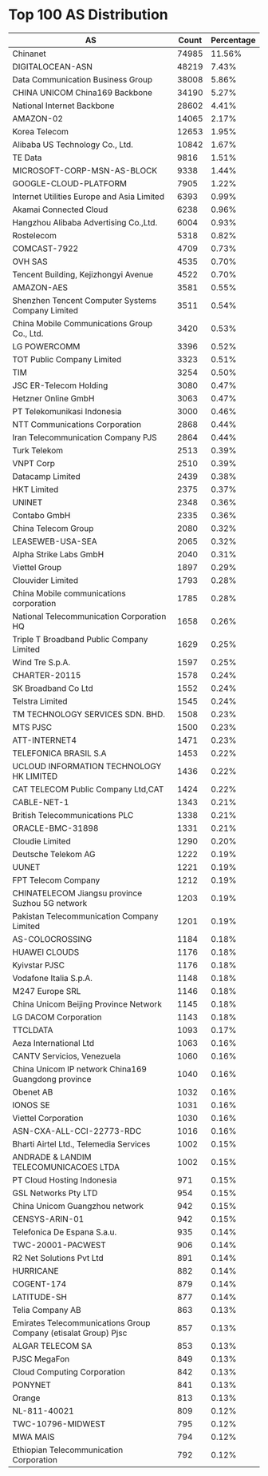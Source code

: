 # Top 100 AS Distribution
| AS | Count | Percentage |
|----|----|----|
| Chinanet | 74985 | 11.56% |
| DIGITALOCEAN-ASN | 48219 | 7.43% |
| Data Communication Business Group | 38008 | 5.86% |
| CHINA UNICOM China169 Backbone | 34190 | 5.27% |
| National Internet Backbone | 28602 | 4.41% |
| AMAZON-02 | 14065 | 2.17% |
| Korea Telecom | 12653 | 1.95% |
| Alibaba US Technology Co., Ltd. | 10842 | 1.67% |
| TE Data | 9816 | 1.51% |
| MICROSOFT-CORP-MSN-AS-BLOCK | 9338 | 1.44% |
| GOOGLE-CLOUD-PLATFORM | 7905 | 1.22% |
| Internet Utilities Europe and Asia Limited | 6393 | 0.99% |
| Akamai Connected Cloud | 6238 | 0.96% |
| Hangzhou Alibaba Advertising Co.,Ltd. | 6004 | 0.93% |
| Rostelecom | 5318 | 0.82% |
| COMCAST-7922 | 4709 | 0.73% |
| OVH SAS | 4535 | 0.70% |
| Tencent Building, Kejizhongyi Avenue | 4522 | 0.70% |
| AMAZON-AES | 3581 | 0.55% |
| Shenzhen Tencent Computer Systems Company Limited | 3511 | 0.54% |
| China Mobile Communications Group Co., Ltd. | 3420 | 0.53% |
| LG POWERCOMM | 3396 | 0.52% |
| TOT Public Company Limited | 3323 | 0.51% |
| TIM | 3254 | 0.50% |
| JSC ER-Telecom Holding | 3080 | 0.47% |
| Hetzner Online GmbH | 3063 | 0.47% |
| PT Telekomunikasi Indonesia | 3000 | 0.46% |
| NTT Communications Corporation | 2868 | 0.44% |
| Iran Telecommunication Company PJS | 2864 | 0.44% |
| Turk Telekom | 2513 | 0.39% |
| VNPT Corp | 2510 | 0.39% |
| Datacamp Limited | 2439 | 0.38% |
| HKT Limited | 2375 | 0.37% |
| UNINET | 2348 | 0.36% |
| Contabo GmbH | 2335 | 0.36% |
| China Telecom Group | 2080 | 0.32% |
| LEASEWEB-USA-SEA | 2065 | 0.32% |
| Alpha Strike Labs GmbH | 2040 | 0.31% |
| Viettel Group | 1897 | 0.29% |
| Clouvider Limited | 1793 | 0.28% |
| China Mobile communications corporation | 1785 | 0.28% |
| National Telecommunication Corporation HQ | 1658 | 0.26% |
| Triple T Broadband Public Company Limited | 1629 | 0.25% |
| Wind Tre S.p.A. | 1597 | 0.25% |
| CHARTER-20115 | 1578 | 0.24% |
| SK Broadband Co Ltd | 1552 | 0.24% |
| Telstra Limited | 1545 | 0.24% |
| TM TECHNOLOGY SERVICES SDN. BHD. | 1508 | 0.23% |
| MTS PJSC | 1500 | 0.23% |
| ATT-INTERNET4 | 1471 | 0.23% |
| TELEFONICA BRASIL S.A | 1453 | 0.22% |
| UCLOUD INFORMATION TECHNOLOGY HK LIMITED | 1436 | 0.22% |
| CAT TELECOM Public Company Ltd,CAT | 1424 | 0.22% |
| CABLE-NET-1 | 1343 | 0.21% |
| British Telecommunications PLC | 1338 | 0.21% |
| ORACLE-BMC-31898 | 1331 | 0.21% |
| Cloudie Limited | 1290 | 0.20% |
| Deutsche Telekom AG | 1222 | 0.19% |
| UUNET | 1221 | 0.19% |
| FPT Telecom Company | 1212 | 0.19% |
| CHINATELECOM Jiangsu province Suzhou 5G network | 1203 | 0.19% |
| Pakistan Telecommunication Company Limited | 1201 | 0.19% |
| AS-COLOCROSSING | 1184 | 0.18% |
| HUAWEI CLOUDS | 1176 | 0.18% |
| Kyivstar PJSC | 1176 | 0.18% |
| Vodafone Italia S.p.A. | 1148 | 0.18% |
| M247 Europe SRL | 1146 | 0.18% |
| China Unicom Beijing Province Network | 1145 | 0.18% |
| LG DACOM Corporation | 1143 | 0.18% |
| TTCLDATA | 1093 | 0.17% |
| Aeza International Ltd | 1063 | 0.16% |
| CANTV Servicios, Venezuela | 1060 | 0.16% |
| China Unicom IP network China169 Guangdong province | 1040 | 0.16% |
| Obenet AB | 1032 | 0.16% |
| IONOS SE | 1031 | 0.16% |
| Viettel Corporation | 1030 | 0.16% |
| ASN-CXA-ALL-CCI-22773-RDC | 1016 | 0.16% |
| Bharti Airtel Ltd., Telemedia Services | 1002 | 0.15% |
| ANDRADE & LANDIM TELECOMUNICACOES LTDA | 1002 | 0.15% |
| PT Cloud Hosting Indonesia | 971 | 0.15% |
| GSL Networks Pty LTD | 954 | 0.15% |
| China Unicom Guangzhou network | 942 | 0.15% |
| CENSYS-ARIN-01 | 942 | 0.15% |
| Telefonica De Espana S.a.u. | 935 | 0.14% |
| TWC-20001-PACWEST | 906 | 0.14% |
| R2 Net Solutions Pvt Ltd | 891 | 0.14% |
| HURRICANE | 882 | 0.14% |
| COGENT-174 | 879 | 0.14% |
| LATITUDE-SH | 877 | 0.14% |
| Telia Company AB | 863 | 0.13% |
| Emirates Telecommunications Group Company (etisalat Group) Pjsc | 857 | 0.13% |
| ALGAR TELECOM SA | 853 | 0.13% |
| PJSC MegaFon | 849 | 0.13% |
| Cloud Computing Corporation | 842 | 0.13% |
| PONYNET | 841 | 0.13% |
| Orange | 813 | 0.13% |
| NL-811-40021 | 809 | 0.12% |
| TWC-10796-MIDWEST | 795 | 0.12% |
| MWA MAIS | 794 | 0.12% |
| Ethiopian Telecommunication Corporation | 792 | 0.12% |
